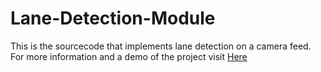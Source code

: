 # Lane-Detection-Module

This is the sourcecode that implements lane detection on a camera feed. For more information and a demo of the project visit [Here]()
